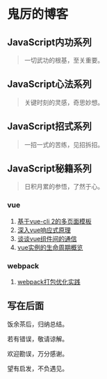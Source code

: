 # 鬼厉的博客

## JavaScript内功系列
> 一切武功的根基，至关重要。

## JavaScript心法系列
> 关键时刻的灵感，奇思妙想。

## JavaScript招式系列
> 一招一式的苦练，见招拆招。

## JavaScript秘籍系列
>日积月累的参悟，了然于心。

### vue
1. [基于vue-cli 2的多页面模板](https://guilixie.github.io/vue-mpa/)
2. [深入vue响应式原理](#)
3. [谈谈vue组件间的通信](#)
4. [vue实例的生命周期概览](#)

### webpack
1. [webpack打包优化实践](#)


## 写在后面

饭余茶后，归纳总结。

若有错误，敬请谅解。

欢迎勘误，万分感谢。

望有启发，不负遇见。
